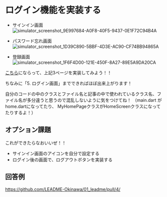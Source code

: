 # ログイン機能を実装する

- サインイン画面
![simulator_screenshot_9E997684-A0F8-40F5-9437-0E1F72C94B4A](https://github.com/user-attachments/assets/44e84b90-15fb-4dd8-aec3-2269fbccea27)

- パスワード忘れ画面
![simulator_screenshot_1D39C890-5BBF-4D3E-AC90-CF74BB94865A](https://github.com/user-attachments/assets/b9b49a74-0368-49b7-9a96-1fc23e441a3d)

- 登録画面
![simulator_screenshot_1F6F4D00-121E-450F-8A27-89E5A9DA20CA](https://github.com/user-attachments/assets/1ef1667f-dcf7-41f9-9176-996fa0e81d12)


[こちら](https://firebase.google.com/codelabs/firebase-auth-in-flutter-apps?hl=ja#3)にならって、上記3ページを実装してみよう！！

ちなみに「5. ログイン画面」までできればほぼ出来上がります！

自分のコードの中のクラスとファイル名と記事の中で使われているクラス名、ファイル名が多分違うと思うので混乱しないように気をつけてね！
（main.dart が home.dartになってたり、 MyHomePageクラスがHomeScreenクラスになってたりするよ！）

## オプション課題

これができたらなおいいぜ！！

- サインイン画面のアイコンを自分で設定する
- ログイン後の画面で、ログアウトボタンを実装する


## 回答例
https://github.com/LEADME-Okinawa/01_leadme/pull/4/
